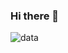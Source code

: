 ### Hi there 👋




![data](https://wakatime.com/share/@patriziothedev/4c26abb7-5524-4dd7-885c-e03803f9071e.png)


<!--
**Patrizio-programs/Patrizio-programs** is a ✨ _special_ ✨ repository because its `README.md` (this file) appears on your GitHub profile.

Here are some ideas to get you started:

- 🔭 I’m currently working on ...
- 🌱 I’m currently learning ...
- 👯 I’m looking to collaborate on ...
- 🤔 I’m looking for help with ...
- 💬 Ask me about ...
- 📫 How to reach me: ...
- 😄 Pronouns: ...
- ⚡ Fun fact: ...
-->
